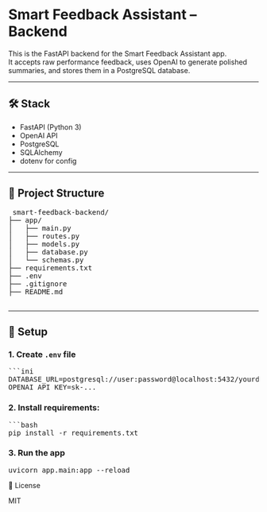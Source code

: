 # Smart Feedback Assistant – Backend

This is the FastAPI backend for the Smart Feedback Assistant app.  
It accepts raw performance feedback, uses OpenAI to generate polished summaries, and stores them in a PostgreSQL database.

---

## 🛠️ Stack

- FastAPI (Python 3)
- OpenAI API
- PostgreSQL
- SQLAlchemy
- dotenv for config

---

## 📁 Project Structure

<pre> smart-feedback-backend/
├── app/
│   ├── main.py
│   ├── routes.py
│   ├── models.py
│   ├── database.py
│   └── schemas.py
├── requirements.txt
├── .env 
├── .gitignore
├── README.md
 </pre>

---

## 🔧 Setup

### 1. Create `.env` file
<pre>```ini
DATABASE_URL=postgresql://user:password@localhost:5432/yourdb
OPENAI_API_KEY=sk-...
</pre>

### 2. Install requirements:
<pre>```bash
pip install -r requirements.txt
</pre>

### 3. Run the app
<pre>uvicorn app.main:app --reload
</pre>

📄 License

MIT

